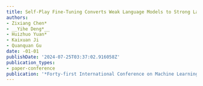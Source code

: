 ```yaml
---
title: Self-Play Fine-Tuning Converts Weak Language Models to Strong Language Models
authors:
- Zixiang Chen*
- __Yihe Deng*__
- Huizhuo Yuan*
- Kaixuan Ji
- Quanquan Gu
date: -01-01
publishDate: '2024-07-25T03:37:02.916058Z'
publication_types:
- paper-conference
publication: '*Forty-first International Conference on Machine Learning*'
---
```

